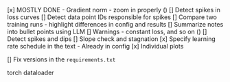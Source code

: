 [x] MOSTLY DONE - Gradient norm - zoom in properly ()
[] Detect spikes in loss curves
[] Detect data point IDs responsible for spikes
[] Compare two training runs - highlight differences in config and results
[] Summarize notes into bullet points using LLM
[] Warnings - constant loss, and so on ()
[] Detect spikes and dips 
[] Slope check and stagnation
[x] Specify learning rate schedule in the text - Already in config
[x] Individual plots

[] Fix versions in the `requirements.txt`


torch dataloader